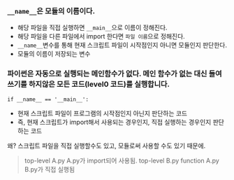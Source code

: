 ### `__name__`은 모듈의 이름이다.

- 해당 파일을 직접 실행하면 `__main__`으로 이름이 정해진다.
- 해당 파일을 다른 파일에서 import 한다면 `파일 이름`으로 정해진다.
- `__name__`변수를 통해 현재 스크립트 파일이 시작점인지 아니면 모듈인지 판단한다.
- 모듈의 이름이 저장되는 변수



### 파이썬은 자동으로 실행되는 메인함수가 없다. 메인 함수가 없는 대신 들여쓰기를 하지않은 모든 코드(level0 코드)를 실행합니다.

`if __name__ == '__main__':`

- 현재 스크립트 파일이 프로그램의 시작점인지 아닌지 판단하는 코드
- 즉, 현재 스크립트가 import해서 사용되는 경우인지, 직접 실행하는 경우인지 판단하는 코드



왜? 스크립트 파일을 직접 실행할수도 있고, 모듈로써 사용할 수도 있기 때문에.



> top-level A.py
> A.py가 import되어 사용됨.
> top-level B.py
> function A.py
> B.py가 직접 실행됨